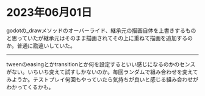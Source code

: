   # 2023年06月01日

  godotの_drawメソッドのオーバーライド、継承元の描画自体を上書きするものと思っていたが継承元はそのまま描画されてその上に重ねて描画を追加するのか。普通に勘違いしていた。

---

  tweenのeasingとかtransitionとか何を設定するといい感じになるのかのセンスがない。いちいち変えて試すしかないのか。毎回ランダムで組み合わせを変えてみようか。テストプレイ何回もやっていたら気持ちが良いと感じる組み合わせがわかってくるかも。